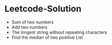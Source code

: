 # Leetcode-Solution
* Sum of two numbers
* Add two numbers
* The longest string without repeating characters
* Find the median of two positive List
